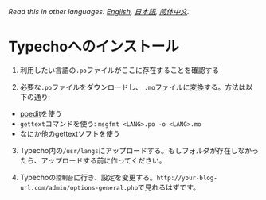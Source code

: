 *Read this in other languages: [English](README.md), [日本語](README.ja.md), [简体中文](README.zh-cn.md).*

# Typechoへのインストール

1. 利用したい言語の`.po`ファイルがここに存在することを確認する

2. 必要な`.po`ファイルをダウンロードし、 `.mo`ファイルに変換する。方法は以下の通り:
  + [poedit](https://github.com/vslavik/poedit/releases)を使う
  + `gettext`コマンドを使う: `msgfmt <LANG>.po -o <LANG>.mo`
  + なにか他のgettextソフトを使う

3. Typecho内の`/usr/langs`にアップロードする。もしフォルダが存在しなかったら、アップロードする前に作ってください。

4. Typechoの`控制台`に行き、設定を変更する。`http://your-blog-url.com/admin/options-general.php`で見れるはずです。
